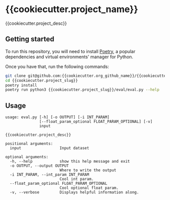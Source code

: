 # {{cookiecutter.project_name}}

{{cookiecutter.project_desc}}

## Getting started

To run this repository, you will need to install [Poetry](https://github.com/python-poetry/poetry), a popular dependencies 
and virtual environments' manager for Python.

Once you have that, run the following commands:
```sh
git clone git@github.com:{{cookiecutter.org_github_name}}/{{cookiecutter.project_slug}}.git {{cookiecutter.project_slug}}
cd {{cookiecutter.project_slug}}
poetry install
poetry run python3 {{cookiecutter.project_slug}}/eval/eval.py --help
```

## Usage
```
usage: eval.py [-h] [-o OUTPUT] [-i INT_PARAM]
               [--float_param_optional FLOAT_PARAM_OPTIONAL] [-v]
               input

{{cookiecutter.project_desc}}

positional arguments:
  input                 Input dataset

optional arguments:
  -h, --help            show this help message and exit
  -o OUTPUT, --output OUTPUT
                        Where to write the output
  -i INT_PARAM, --int_param INT_PARAM
                        Cool int param.
  --float_param_optional FLOAT_PARAM_OPTIONAL
                        Cool optional float param.
  -v, --verbose         Displays helpful information along.

```
